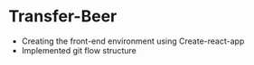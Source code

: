 # Transfer-Beer
- Creating the front-end environment using Create-react-app
- Implemented git flow structure